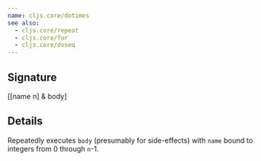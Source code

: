 ```yaml
---
name: cljs.core/dotimes
see also:
  - cljs.core/repeat
  - cljs.core/for
  - cljs.core/doseq
---
```


## Signature
[[name n] & body]


## Details

Repeatedly executes `body` (presumably for side-effects) with `name` bound to
integers from 0 through `n`-1.
